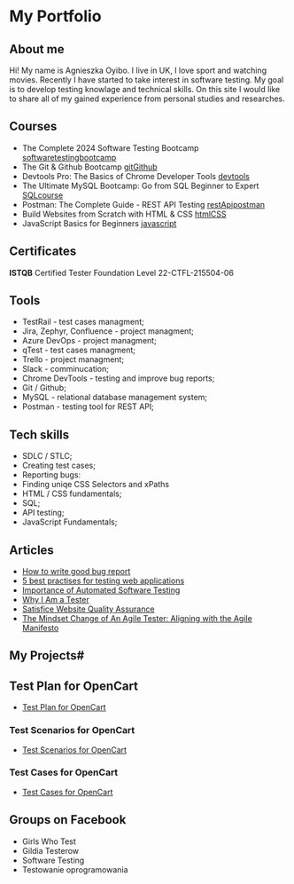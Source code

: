 # My Portfolio
## About me 

Hi! My name is Agnieszka Oyibo. I live in UK, I love sport and watching movies. Recently I have started to take interest in software testing. My goal is to develop testing knowlage and technical skills. On this site I would like to share all of my gained experience from personal studies and researches.

## Courses
* The Complete 2024 Software Testing Bootcamp [softwaretestingbootcamp](https://www.udemy.com/course/testerbootcamp/)
* The Git & Github Bootcamp [gitGithub](https://www.udemy.com/course/git-and-github-bootcamp/)
* Devtools Pro: The Basics of Chrome Developer Tools [devtools](https://www.udemy.com/course/master-google-chrome-developer-tools/)
* The Ultimate MySQL Bootcamp: Go from SQL Beginner to Expert
[SQLcourse](https://www.udemy.com/course/the-ultimate-mysql-bootcamp-go-from-sql-beginner-to-expert/)
* Postman: The Complete Guide - REST API Testing [restApipostman](https://www.udemy.com/course/postman-the-complete-guide/)
* Build Websites from Scratch with HTML & CSS [htmlCSS](https://www.udemy.com/course/build-website-scratch/)
* JavaScript Basics for Beginners [javascript](https://www.udemy.com/course/javascript-basics-for-beginners/?kw=javascript+for+be&src=sac)

## Certificates
**ISTQB** Certified Tester Foundation Level 22-CTFL-215504-06


## Tools
* TestRail - test cases managment;
* Jira, Zephyr, Confluence - project managment;
* Azure DevOps - project managment;
* qTest - test cases managment;
* Trello - project managment;
* Slack - comminucation;
* Chrome DevTools - testing and improve bug reports;
* Git / Github;
* MySQL - relational database management system;
* Postman - testing tool for REST API;

## Tech skills
* SDLC / STLC;
* Creating test cases;
* Reporting bugs:
* Finding uniqe CSS Selectors and xPaths
* HTML / CSS fundamentals;
* SQL;
* API testing;
* JavaScript Fundamentals;

## Articles
* [How to write good bug report](https://orangesoft.co/blog/how-to-write-a-bug-report)
* [5 best practises for testing web applications](https://www.globalapptesting.com/blog/best-practices-for-testing-web-applications)
* [Importance of Automated Software Testing](https://www.softwaretestingnews.co.uk/importance-of-automated-software-testing/)
* [Why I Am a Tester](https://www.satisfice.com/blog/archives/40351)
* [Satisfice Website Quality Assurance](https://www.satisfice.com/blog/archives/6060)
* [The Mindset Change of An Agile Tester: Aligning with the Agile Manifesto](https://www.softwaretestinghelp.com/agile-tester-with-agile-manifesto/)

## My Projects#
## Test Plan for OpenCart
* [Test Plan for OpenCart](https://1drv.ms/w/s!AmNsh0vQc7hagYQ-EdHoxGXgu3eoFg?e=gny5QL)
### Test Scenarios for OpenCart

* [Test Scenarios for OpenCart](https://1drv.ms/x/s!AmNsh0vQc7hagYQoKobTQzutw95utw?e=aCMev0)

### Test Cases for OpenCart
* [Test Cases for OpenCart](https://1drv.ms/x/s!AmNsh0vQc7hagYQsw6TC7iT0sI0Ywg?e=gCcrX6)

## Groups on Facebook
* Girls Who Test
* Gildia Testerow 
* Software Testing
* Testowanie oprogramowania
